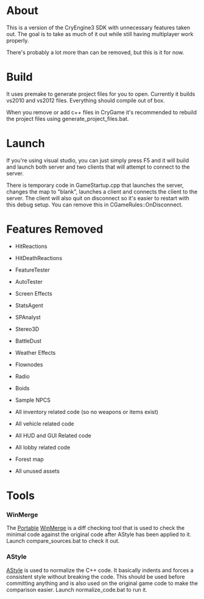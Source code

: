 # About #

This is a version of the CryEngine3 SDK with unnecessary features taken out. The goal is to take as much of it out while still having multiplayer work properly.

There's probably a lot more than can be removed, but this is it for now.

# Build #

It uses premake to generate project files for you to open. Currently it builds vs2010 and vs2012 files. Everything should compile out of box.

When you remove or add c++ files in CryGame it's recommended to rebuild the project files using generate\_project\_files.bat.

# Launch #

If you're using visual studio, you can just simply press F5 and it will build and launch both server and two clients that will attempt to connect to the server.

There is temporary code in GameStartup.cpp that launches the server, changes the map to "blank", launches a client and connects the client to the server. The client will also quit on disconnect so it's easier to restart with this debug setup. You can remove this in CGameRules::OnDisconnect.


# Features Removed #

  * HitReactions
  * HitDeathReactions
  * FeatureTester
  * AutoTester
  * Screen Effects
  * StatsAgent
  * SPAnalyst
  * Stereo3D
  * BattleDust
  * Weather Effects
  * Flownodes
  * Radio
  * Boids
  * Sample NPCS

  * All inventory related code (so no weapons or items exist)
  * All vehicle related code
  * All HUD and GUI Related code
  * All lobby related code

  * Forest map
  * All unused assets

# Tools #

### WinMerge ###

The [Portable](http://portableapps.com/apps/utilities/winmerge_portable) [WinMerge](http://winmerge.org/) is a diff checking tool that is used to check the minimal code against the original code after AStyle  has been applied to it. Launch compare\_sources.bat to check it out.

### AStyle ###

[AStyle](http://astyle.sourceforge.net/) is used to normalize the C++ code. It basically indents and forces a consistent style without breaking the code. This should be used before committing anything and is also used on the original game code to make the comparison easier. Launch normalize\_code.bat to run it.